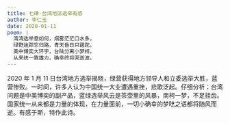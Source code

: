 ```yaml
---
title: 七律·台湾地区选举有感
author: 李仁玉
date: 2020-01-11
poem: |
  湾湾选举意如何，烟雾茫茫口水多。
  绿野迷踪忘归路，青天昏日只蹉跎。
  美中博奕大环宇，台陆分离小梦柯。
  从来统一靠雄力，确幸终将哭逝波。
---
```


2020 年 1 月 11 日台湾地方选举揭晓，绿营获得地方领导人和立委选举大胜，蓝营惨败。一时间，许多人认为中国统一大业遭遇重挫，悲歌泛起。仔细分析：台湾问题是中美博奕的副产品，蓝绿选举风云是茶壶里的风暴，南柯一梦，不足挂齿。国家统一从来都是力量的体现，在力量面前，一切小确幸的梦呓之语都将随风而逝。有感于斯，特作此诗。
